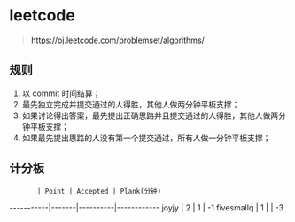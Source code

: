 # leetcode

 > https://oj.leetcode.com/problemset/algorithms/

## 规则

1. 以 commit 时间结算；
2. 最先独立完成并提交通过的人得胜，其他人做两分钟平板支撑；
3. 如果讨论得出答案，最先提出正确思路并且提交通过的人得胜，其他人做两分钟平板支撑；
4. 如果最先提出思路的人没有第一个提交通过，所有人做一分钟平板支撑；

## 计分板

           | Point | Accepted | Plank(分钟)
-----------|-------|----------|------------
joyjy      | 2     | 1        | -1
fivesmallq | 1     |          | -3